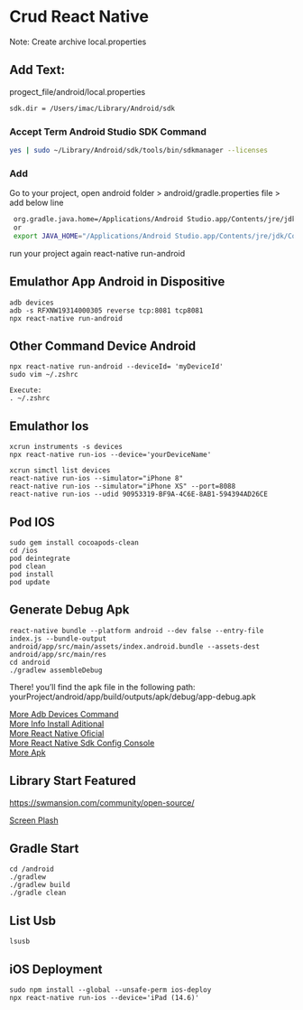 # Crud React Native
Note: Create archive local.properties

## Add Text:
progect_file/android/local.properties 
```bash
sdk.dir = /Users/imac/Library/Android/sdk
```

### Accept Term Android Studio SDK Command
```bash
yes | sudo ~/Library/Android/sdk/tools/bin/sdkmanager --licenses
```

### Add
Go to your project, open android folder > android/gradle.properties file > add below line 
```bash
 org.gradle.java.home=/Applications/Android Studio.app/Contents/jre/jdk/Contents/Home // path to JDK
 or
 export JAVA_HOME="/Applications/Android Studio.app/Contents/jre/jdk/Contents/Home"
```
run your project again react-native run-android


## Emulathor App Android in Dispositive

```
adb devices
adb -s RFXNW19314000305 reverse tcp:8081 tcp8081
npx react-native run-android
```
## Other Command Device Android

```
npx react-native run-android --deviceId= 'myDeviceId'
sudo vim ~/.zshrc

Execute:
. ~/.zshrc

```

## Emulathor Ios

```
xcrun instruments -s devices
npx react-native run-ios --device='yourDeviceName'

xcrun simctl list devices
react-native run-ios --simulator="iPhone 8"
react-native run-ios --simulator="iPhone XS" --port=8088
react-native run-ios --udid 90953319-BF9A-4C6E-8AB1-594394AD26CE
```

## Pod IOS

```
sudo gem install cocoapods-clean
cd /ios
pod deintegrate
pod clean
pod install
pod update
```

## Generate Debug Apk

```
react-native bundle --platform android --dev false --entry-file index.js --bundle-output android/app/src/main/assets/index.android.bundle --assets-dest android/app/src/main/res
cd android
./gradlew assembleDebug
```

There! you’ll find the apk file in the following path:
yourProject/android/app/build/outputs/apk/debug/app-debug.apk

[More Adb Devices Command](https://www.flipandroid.com/no-se-puede-acceder-a-adb-en-os-x-a-travs-de-terminal-command-not-found.html)<br>
[More Info Install Aditional](https://stackoverflow.com/questions/32634352/react-native-android-build-failed-sdk-location-not-found)<br>
[More React Native Oficial](https://doc.ebichu.cc/react-native/releases/0.44/docs/android-building-from-source.html)<br>
[More React Native Sdk Config Console](https://stackoverflow.com/questions/55677874/failed-to-launch-emulator-error-emulator-didnt-connect-within-60-seconds)<br>
[More Apk](https://medium.com/geekculture/react-native-generate-apk-debug-and-release-apk-4e9981a2ea51)

## Library Start Featured
https://swmansion.com/community/open-source/

[Screen Plash](https://blog.logrocket.com/building-a-splash-screen-in-react-native/)

## Gradle Start

```
cd /android
./gradlew
./gradlew build
./gradle clean
```

## List Usb

```
lsusb
```

## iOS Deployment


```
sudo npm install --global --unsafe-perm ios-deploy
npx react-native run-ios --device='iPad (14.6)'
```
